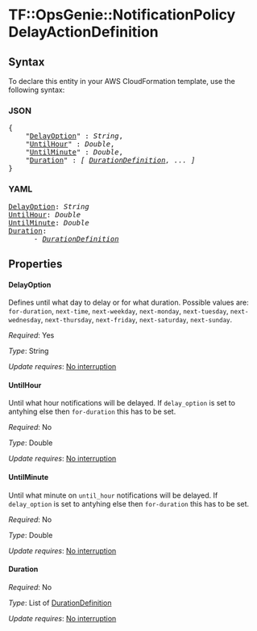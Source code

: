 # TF::OpsGenie::NotificationPolicy DelayActionDefinition

## Syntax

To declare this entity in your AWS CloudFormation template, use the following syntax:

### JSON

<pre>
{
    "<a href="#delayoption" title="DelayOption">DelayOption</a>" : <i>String</i>,
    "<a href="#untilhour" title="UntilHour">UntilHour</a>" : <i>Double</i>,
    "<a href="#untilminute" title="UntilMinute">UntilMinute</a>" : <i>Double</i>,
    "<a href="#duration" title="Duration">Duration</a>" : <i>[ <a href="durationdefinition.md">DurationDefinition</a>, ... ]</i>
}
</pre>

### YAML

<pre>
<a href="#delayoption" title="DelayOption">DelayOption</a>: <i>String</i>
<a href="#untilhour" title="UntilHour">UntilHour</a>: <i>Double</i>
<a href="#untilminute" title="UntilMinute">UntilMinute</a>: <i>Double</i>
<a href="#duration" title="Duration">Duration</a>: <i>
      - <a href="durationdefinition.md">DurationDefinition</a></i>
</pre>

## Properties

#### DelayOption

Defines until what day to delay or for what duration. Possible values are: `for-duration`, `next-time`, `next-weekday`, `next-monday`, `next-tuesday`, `next-wednesday`, `next-thursday`, `next-friday`, `next-saturday`, `next-sunday`.

_Required_: Yes

_Type_: String

_Update requires_: [No interruption](https://docs.aws.amazon.com/AWSCloudFormation/latest/UserGuide/using-cfn-updating-stacks-update-behaviors.html#update-no-interrupt)

#### UntilHour

Until what hour notifications will be delayed. If `delay_option` is set to antyhing else then `for-duration` this has to be set.

_Required_: No

_Type_: Double

_Update requires_: [No interruption](https://docs.aws.amazon.com/AWSCloudFormation/latest/UserGuide/using-cfn-updating-stacks-update-behaviors.html#update-no-interrupt)

#### UntilMinute

Until what minute on `until_hour` notifications will be delayed. If `delay_option` is set to antyhing else then `for-duration` this has to be set.

_Required_: No

_Type_: Double

_Update requires_: [No interruption](https://docs.aws.amazon.com/AWSCloudFormation/latest/UserGuide/using-cfn-updating-stacks-update-behaviors.html#update-no-interrupt)

#### Duration

_Required_: No

_Type_: List of <a href="durationdefinition.md">DurationDefinition</a>

_Update requires_: [No interruption](https://docs.aws.amazon.com/AWSCloudFormation/latest/UserGuide/using-cfn-updating-stacks-update-behaviors.html#update-no-interrupt)

